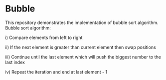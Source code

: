 # Bubble


This repository demonstrates the implementation of bubble sort algorithm. Bubble sort algorithm:

i) Compare elements from left to right

ii) If the next element is greater than current element then swap positions

iii) Continue until the last element which will push the biggest number to the last index

iv) Repeat the iteration and end at last element - 1
